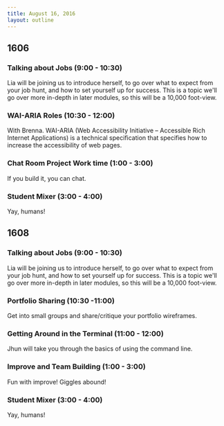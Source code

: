 ```yaml
---
title: August 16, 2016
layout: outline
---
```


## 1606

### Talking about Jobs (9:00 - 10:30)

Lia will be joining us to introduce herself, to go over what to expect from your job hunt, and how to set yourself up for success. This is a topic we'll go over more in-depth in later modules, so this will be a 10,000 foot-view.

### WAI-ARIA Roles (10:30 - 12:00)

With Brenna. WAI-ARIA (Web Accessibility Initiative – Accessible Rich Internet Applications) is a technical specification that specifies how to increase the accessibility of web pages.

### Chat Room Project Work time (1:00 - 3:00)

If you build it, you can chat.

### Student Mixer (3:00 - 4:00)

Yay, humans!

## 1608

### Talking about Jobs (9:00 - 10:30)

Lia will be joining us to introduce herself, to go over what to expect from your job hunt, and how to set yourself up for success. This is a topic we'll go over more in-depth in later modules, so this will be a 10,000 foot-view.

### Portfolio Sharing (10:30 -11:00)

Get into small groups and share/critique your portfolio wireframes.

### Getting Around in the Terminal (11:00 - 12:00)

Jhun will take you through the basics of using the command line.

### Improve and Team Building (1:00 - 3:00)

Fun with improve! Giggles abound!

### Student Mixer (3:00 - 4:00)

Yay, humans!
